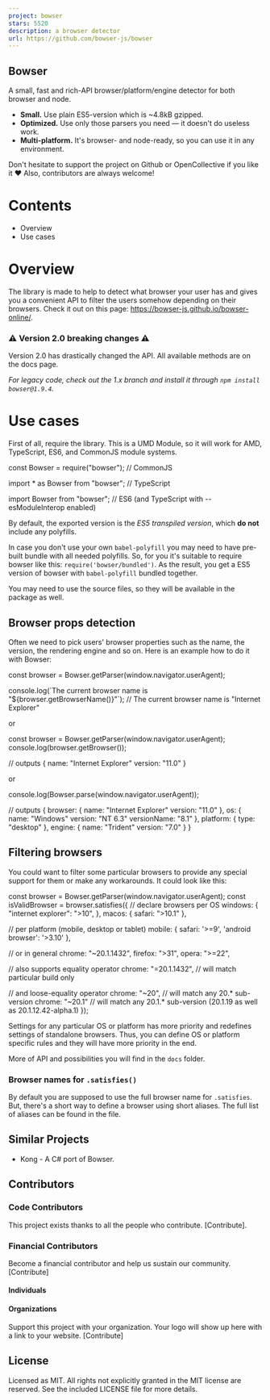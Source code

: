 ```yaml
---
project: bowser
stars: 5520
description: a browser detector
url: https://github.com/bowser-js/bowser
---
```


Bowser
------

A small, fast and rich-API browser/platform/engine detector for both browser and node.

-   **Small.** Use plain ES5-version which is ~4.8kB gzipped.
-   **Optimized.** Use only those parsers you need — it doesn't do useless work.
-   **Multi-platform.** It's browser- and node-ready, so you can use it in any environment.

Don't hesitate to support the project on Github or OpenCollective if you like it ❤️ Also, contributors are always welcome!

Contents
========

-   Overview
-   Use cases

Overview
========

The library is made to help to detect what browser your user has and gives you a convenient API to filter the users somehow depending on their browsers. Check it out on this page: https://bowser-js.github.io/bowser-online/.

### ⚠️ Version 2.0 breaking changes ⚠️

Version 2.0 has drastically changed the API. All available methods are on the docs page.

_For legacy code, check out the 1.x branch and install it through `npm install bowser@1.9.4`._

Use cases
=========

First of all, require the library. This is a UMD Module, so it will work for AMD, TypeScript, ES6, and CommonJS module systems.

const Bowser \= require("bowser"); // CommonJS

import \* as Bowser from "bowser"; // TypeScript

import Bowser from "bowser"; // ES6 (and TypeScript with --esModuleInterop enabled)

By default, the exported version is the _ES5 transpiled version_, which **do not** include any polyfills.

In case you don't use your own `babel-polyfill` you may need to have pre-built bundle with all needed polyfills. So, for you it's suitable to require bowser like this: `require('bowser/bundled')`. As the result, you get a ES5 version of bowser with `babel-polyfill` bundled together.

You may need to use the source files, so they will be available in the package as well.

Browser props detection
-----------------------

Often we need to pick users' browser properties such as the name, the version, the rendering engine and so on. Here is an example how to do it with Bowser:

const browser \= Bowser.getParser(window.navigator.userAgent);

console.log(\`The current browser name is "${browser.getBrowserName()}"\`);
// The current browser name is "Internet Explorer"

or

const browser \= Bowser.getParser(window.navigator.userAgent);
console.log(browser.getBrowser());

// outputs
{
  name: "Internet Explorer"
  version: "11.0"
}

or

console.log(Bowser.parse(window.navigator.userAgent));

// outputs
{
  browser: {
    name: "Internet Explorer"
    version: "11.0"
  },
  os: {
    name: "Windows"
    version: "NT 6.3"
    versionName: "8.1"
  },
  platform: {
    type: "desktop"
  },
  engine: {
    name: "Trident"
    version: "7.0"
  }
}

Filtering browsers
------------------

You could want to filter some particular browsers to provide any special support for them or make any workarounds. It could look like this:

const browser \= Bowser.getParser(window.navigator.userAgent);
const isValidBrowser \= browser.satisfies({
  // declare browsers per OS
  windows: {
    "internet explorer": ">10",
  },
  macos: {
    safari: ">10.1"
  },

  // per platform (mobile, desktop or tablet)
  mobile: {
    safari: '>=9',
    'android browser': '>3.10'
  },

  // or in general
  chrome: "~20.1.1432",
  firefox: ">31",
  opera: ">=22",

  // also supports equality operator
  chrome: "=20.1.1432", // will match particular build only

  // and loose-equality operator
  chrome: "~20",        // will match any 20.\* sub-version
  chrome: "~20.1"       // will match any 20.1.\* sub-version (20.1.19 as well as 20.1.12.42-alpha.1)
});

Settings for any particular OS or platform has more priority and redefines settings of standalone browsers. Thus, you can define OS or platform specific rules and they will have more priority in the end.

More of API and possibilities you will find in the `docs` folder.

### Browser names for `.satisfies()`

By default you are supposed to use the full browser name for `.satisfies`. But, there's a short way to define a browser using short aliases. The full list of aliases can be found in the file.

Similar Projects
----------------

-   Kong - A C# port of Bowser.

Contributors
------------

### Code Contributors

This project exists thanks to all the people who contribute. \[Contribute\].

### Financial Contributors

Become a financial contributor and help us sustain our community. \[Contribute\]

#### Individuals

#### Organizations

Support this project with your organization. Your logo will show up here with a link to your website. \[Contribute\]

License
-------

Licensed as MIT. All rights not explicitly granted in the MIT license are reserved. See the included LICENSE file for more details.
